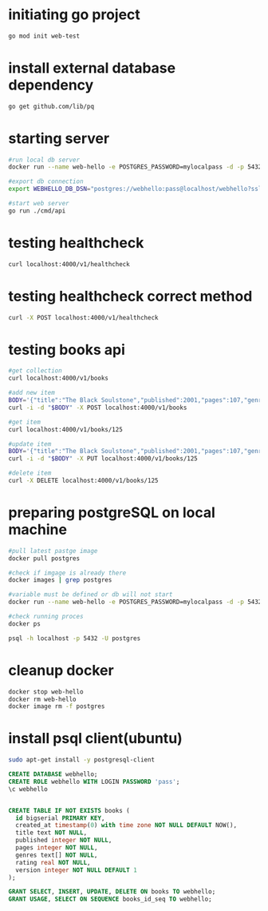 # initiating go project
```bash
go mod init web-test 
```

# install external database dependency
```bash
go get github.com/lib/pq
```

# starting server
```bash
#run local db server
docker run --name web-hello -e POSTGRES_PASSWORD=mylocalpass -d -p 5432:5432 postgres

#export db connection
export WEBHELLO_DB_DSN="postgres://webhello:pass@localhost/webhello?sslmode=disable"

#start web server
go run ./cmd/api
```

# testing healthcheck
```bash
curl localhost:4000/v1/healthcheck
```

# testing healthcheck correct method
```bash
curl -X POST localhost:4000/v1/healthcheck
```

# testing books api
```bash
#get collection
curl localhost:4000/v1/books

#add new item
BODY='{"title":"The Black Soulstone","published":2001,"pages":107,"genres":["Fiction","Mystery"],"rating":3.5}'
curl -i -d "$BODY" -X POST localhost:4000/v1/books

#get item
curl localhost:4000/v1/books/125

#update item
BODY='{"title":"The Black Soulstone","published":2001,"pages":107,"genres":["Fiction","Mystery"],"rating":3.5}'
curl -i -d "$BODY" -X PUT localhost:4000/v1/books/125

#delete item
curl -X DELETE localhost:4000/v1/books/125
```


# preparing postgreSQL on local machine
```bash
#pull latest pastge image
docker pull postgres

#check if imgage is already there
docker images | grep postgres

#variable must be defined or db will not start
docker run --name web-hello -e POSTGRES_PASSWORD=mylocalpass -d -p 5432:5432 postgres

#check running proces
docker ps

psql -h localhost -p 5432 -U postgres
```

# cleanup docker
```bash
docker stop web-hello
docker rm web-hello
docker image rm -f postgres
```

# install psql client(ubuntu)
```bash
sudo apt-get install -y postgresql-client
```

```sql
CREATE DATABASE webhello;
CREATE ROLE webhello WITH LOGIN PASSWORD 'pass';
\c webhello


CREATE TABLE IF NOT EXISTS books (
  id bigserial PRIMARY KEY,
  created_at timestamp(0) with time zone NOT NULL DEFAULT NOW(),
  title text NOT NULL,
  published integer NOT NULL,
  pages integer NOT NULL,
  genres text[] NOT NULL,
  rating real NOT NULL,
  version integer NOT NULL DEFAULT 1
);

GRANT SELECT, INSERT, UPDATE, DELETE ON books TO webhello;
GRANT USAGE, SELECT ON SEQUENCE books_id_seq TO webhello;
```
